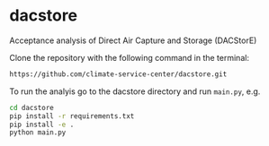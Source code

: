 # dacstore

Acceptance analysis of Direct Air Capture and Storage (DACStorE)

Clone the repository with the following command in the terminal:

```bash
https://github.com/climate-service-center/dacstore.git
```

To run the analyis go to the dacstore directory and run `main.py`, e.g.

```bash
cd dacstore
pip install -r requirements.txt
pip install -e .
python main.py
```
